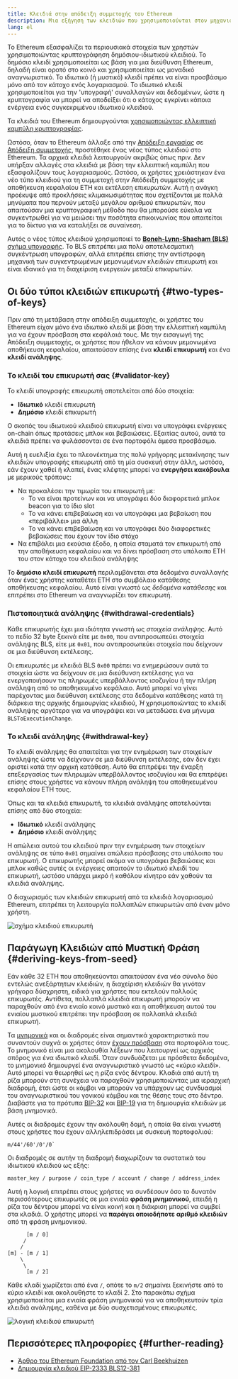 ```yaml
---
title: Κλειδιά στην απόδειξη συμμετοχής του Ethereum
description: Μια εξήγηση των κλειδιών που χρησιμοποιούνται στον μηχανισμό συναίνεσης με απόδειξη συμμετοχής του Ethereum
lang: el
---
```


Το Ethereum εξασφαλίζει τα περιουσιακά στοιχεία των χρηστών χρησιμοποιώντας κρυπτογράφηση δημόσιου-ιδιωτικού κλειδιού. Το δημόσιο κλειδί χρησιμοποιείται ως βάση για μια διεύθυνση Ethereum, δηλαδή είναι ορατό στο κοινό και χρησιμοποιείται ως μοναδικό αναγνωριστικό. Το ιδιωτικό (ή μυστικό) κλειδί πρέπει να είναι προσβάσιμο μόνο από τον κάτοχο ενός λογαριασμού. Το ιδιωτικό κλειδί χρησιμοποιείται για την 'υπογραφή' συναλλαγών και δεδομένων, ώστε η κρυπτογραφία να μπορεί να αποδείξει ότι ο κάτοχος εγκρίνει κάποια ενέργεια ενός συγκεκριμένου ιδιωτικού κλειδιού.

Τα κλειδιά του Ethereum δημιουργούνται [χρησιμοποιώντας ελλειπτική καμπύλη κρυπτογραφίας](https://en.wikipedia.org/wiki/Elliptic-curve_cryptography).

Ωστόσο, όταν το Ethereum άλλαξε από την [Απόδειξη εργασίας](/developers/docs/consensus-mechanisms/pow) σε [Απόδειξη συμμετοχής](/developers/docs/consensus-mechanisms/pos), προστέθηκε ένας νέος τύπος κλειδιού στο Ethereum. Τα αρχικά κλειδιά λειτουργούν ακριβώς όπως πριν. Δεν υπήρξαν αλλαγές στα κλειδιά με βάση την ελλειπτική καμπύλη που εξασφαλίζουν τους λογαριασμούς. Ωστόσο, οι χρήστες χρειάστηκαν ένα νέο τύπο κλειδιού για τη συμμετοχή στην Απόδειξη συμμετοχής με αποθήκευση κεφαλαίου ETH και εκτέλεση επικυρωτών. Αυτή η ανάγκη προέκυψε από προκλήσεις κλιμακωσιμότητας που σχετίζονται με πολλά μηνύματα που περνούν μεταξύ μεγάλου αριθμού επικυρωτών, που απαιτούσαν μια κρυπτογραφική μέθοδο που θα μπορούσε εύκολα να συγκεντρωθεί για να μειώσει την ποσότητα επικοινωνίας που απαιτείται για το δίκτυο για να καταλήξει σε συναίνεση.

Αυτός ο νέος τύπος κλειδιού χρησιμοποιεί το [**Boneh-Lynn-Shacham (BLS)** σχήμα υπογραφής](https://wikipedia.org/wiki/BLS_digital_signature). Το BLS επιτρέπει μια πολύ αποτελεσματική συγκέντρωση υπογραφών, αλλά επιτρέπει επίσης την αντίστροφη μηχανική των συγκεντρωμένων μεμονωμένων κλειδιών επικυρωτή και είναι ιδανικό για τη διαχείριση ενεργειών μεταξύ επικυρωτών.

## Οι δύο τύποι κλειδιών επικυρωτή {#two-types-of-keys}

Πριν από τη μετάβαση στην απόδειξη συμμετοχής, οι χρήστες του Ethereum είχαν μόνο ένα ιδιωτικό κλειδί με βάση την ελλειπτική καμπύλη για να έχουν πρόσβαση στα κεφάλαιά τους. Με την εισαγωγή της Απόδειξη συμμετοχής, οι χρήστες που ήθελαν να κάνουν μεμονωμένα αποθήκευση κεφαλαίου, απαιτούσαν επίσης ένα **κλειδί επικυρωτή** και ένα **κλειδί ανάληψης**.

### Το κλειδί του επικυρωτή σας {#validator-key}

Το κλειδί υπογραφής επικυρωτή αποτελείται από δύο στοιχεία:

- **Ιδιωτικό** κλειδί επικυρωτή
- **Δημόσιο** κλειδί επικυρωτή

Ο σκοπός του ιδιωτικού κλειδιού επικυρωτή είναι να υπογράφει ενέργειες on-chain όπως προτάσεις μπλοκ και βεβαιώσεις. Εξαιτίας αυτού, αυτά τα κλειδιά πρέπει να φυλάσσονται σε ένα πορτοφόλι άμεσα προσβάσιμο.

Αυτή η ευελιξία έχει το πλεονέκτημα της πολύ γρήγορης μετακίνησης των κλειδιών υπογραφής επικυρωτή από τη μία συσκευή στην άλλη, ωστόσο, εάν έχουν χαθεί ή κλαπεί, ένας κλέφτης μπορεί να **ενεργήσει κακόβουλα** με μερικούς τρόπους:

- Να προκαλέσει την τιμωρία του επικυρωτή με:
  - Το να είναι προτείνων και να υπογράφει δύο διαφορετικά μπλοκ beacon για το ίδιο slot
  - Το να κάνει επιβεβαίωση και να υπογράφει μια βεβαίωση που «περιβάλλει» μια άλλη
  - Το να κάνει επιβεβαίωση και να υπογράφει δύο διαφορετικές βεβαιώσεις που έχουν τον ίδιο στόχο
- Να επιβάλει μια εκούσια έξοδο, η οποία σταματά τον επικυρωτή από την αποθήκευση κεφαλαίου και να δίνει πρόσβαση στο υπόλοιπο ETH του στον κάτοχο του κλειδιού ανάληψης

Το **δημόσιο κλειδί επικυρωτή** περιλαμβάνεται στα δεδομένα συναλλαγής όταν ένας χρήστης καταθέτει ETH στο συμβόλαιο κατάθεσης αποθήκευσης κεφαλαίου. Αυτό είναι γνωστό ως _δεδομένα κατάθεσης_ και επιτρέπει στο Ethereum να αναγνωρίζει τον επικυρωτή.

### Πιστοποιητικά ανάληψης {#withdrawal-credentials}

Κάθε επικυρωτής έχει μια ιδιότητα γνωστή ως _στοιχεία ανάληψης_. Αυτό το πεδίο 32 byte ξεκινά είτε με `0x00`, που αντιπροσωπεύει στοιχεία ανάληψης BLS, είτε με `0x01`, που αντιπροσωπεύει στοιχεία που δείχνουν σε μια διεύθυνση εκτέλεσης.

Οι επικυρωτές με κλειδιά BLS `0x00` πρέπει να ενημερώσουν αυτά τα στοιχεία ώστε να δείχνουν σε μια διεύθυνση εκτέλεσης για να ενεργοποιήσουν τις πληρωμές υπερβάλλοντος ισοζυγίου ή την πλήρη ανάληψη από το αποθηκευμένο κεφάλαιο. Αυτό μπορεί να γίνει παρέχοντας μια διεύθυνση εκτέλεσης στα δεδομένα κατάθεσης κατά τη διάρκεια της αρχικής δημιουργίας κλειδιού, _Ή_ χρησιμοποιώντας το κλειδί ανάληψης αργότερα για να υπογράψει και να μεταδώσει ένα μήνυμα `BLSToExecutionChange`.

### Το κλειδί ανάληψης {#withdrawal-key}

Το κλειδί ανάληψης θα απαιτείται για την ενημέρωση των στοιχείων ανάληψης ώστε να δείχνουν σε μια διεύθυνση εκτέλεσης, εάν δεν έχει οριστεί κατά την αρχική κατάθεση. Αυτό θα επιτρέψει την έναρξη επεξεργασίας των πληρωμών υπερβάλλοντος ισοζυγίου και θα επιτρέψει επίσης στους χρήστες να κάνουν πλήρη ανάληψη του αποθηκευμένου κεφαλαίου ETH τους.

Όπως και τα κλειδιά επικυρωτή, τα κλειδιά ανάληψης αποτελούνται επίσης από δύο στοιχεία:

- **Ιδιωτικό** κλειδί ανάληψης
- **Δημόσιο** κλειδί ανάληψης

Η απώλεια αυτού του κλειδιού πριν την ενημέρωση των στοιχείων ανάληψης σε τύπο `0x01` σημαίνει απώλεια πρόσβασης στο υπόλοιπο του επικυρωτή. Ο επικυρωτής μπορεί ακόμα να υπογράφει βεβαιώσεις και μπλοκ καθώς αυτές οι ενέργειες απαιτούν το ιδιωτικό κλειδί του επικυρωτή, ωστόσο υπάρχει μικρό ή καθόλου κίνητρο εάν χαθούν τα κλειδιά ανάληψης.

Ο διαχωρισμός των κλειδιών επικυρωτή από τα κλειδιά λογαριασμού Ethereum, επιτρέπει τη λειτουργία πολλαπλών επικυρωτών από έναν μόνο χρήστη.

![σχήμα κλειδιού επικυρωτή](validator-key-schematic.png)

## Παράγωγη Κλειδιών από Μυστική Φράση {#deriving-keys-from-seed}

Εάν κάθε 32 ETH που αποθηκεύονται απαιτούσαν ένα νέο σύνολο δύο εντελώς ανεξάρτητων κλειδιών, η διαχείριση κλειδιών θα γινόταν γρήγορα δύσχρηστη, ειδικά για χρήστες που εκτελούν πολλούς επικυρωτές. Αντίθετα, πολλαπλά κλειδιά επικυρωτή μπορούν να παραχθούν από ένα ενιαίο κοινό μυστικό και η αποθήκευση αυτού του ενιαίου μυστικού επιτρέπει την πρόσβαση σε πολλαπλά κλειδιά επικυρωτή.

Τα [μνημονικά](https://en.bitcoinwiki.org/wiki/Mnemonic_phrase) και οι διαδρομές είναι σημαντικά χαρακτηριστικά που συναντούν συχνά οι χρήστες όταν [έχουν πρόσβαση](https://ethereum.stackexchange.com/questions/19055/what-is-the-difference-between-m-44-60-0-0-and-m-44-60-0) στα πορτοφόλια τους. Το μνημονικό είναι μια ακολουθία λέξεων που λειτουργεί ως αρχικός σπόρος για ένα ιδιωτικό κλειδί. Όταν συνδυάζεται με πρόσθετα δεδομένα, το μνημονικό δημιουργεί ένα αναγνωριστικό γνωστό ως «κύριο κλειδί». Αυτό μπορεί να θεωρηθεί ως η ρίζα ενός δέντρου. Κλαδιά από αυτή τη ρίζα μπορούν στη συνέχεια να παραχθούν χρησιμοποιώντας μια ιεραρχική διαδρομή, έτσι ώστε οι κόμβοι να μπορούν να υπάρχουν ως συνδυασμοί του αναγνωριστικού του γονικού κόμβου και της θέσης τους στο δέντρο. Διαβάστε για τα πρότυπα [BIP-32](https://github.com/bitcoin/bips/blob/master/bip-0032.mediawiki) και [BIP-19](https://github.com/bitcoin/bips/blob/master/bip-0039.mediawiki) για τη δημιουργία κλειδιών με βάση μνημονικά.

Αυτές οι διαδρομές έχουν την ακόλουθη δομή, η οποία θα είναι γνωστή στους χρήστες που έχουν αλληλεπιδράσει με συσκευή πορτοφολιού:

```
m/44'/60'/0'/0`
```

Οι διαδρομές σε αυτήν τη διαδρομή διαχωρίζουν τα συστατικά του ιδιωτικού κλειδιού ως εξής:

```
master_key / purpose / coin_type / account / change / address_index
```

Αυτή η λογική επιτρέπει στους χρήστες να συνδέσουν όσο το δυνατόν περισσότερους επικυρωτές σε μια ενιαία **φράση μνημονικού**, επειδή η ρίζα του δέντρου μπορεί να είναι κοινή και η διάκριση μπορεί να συμβεί στα κλαδιά. Ο χρήστης μπορεί να **παράγει οποιοδήποτε αριθμό κλειδιών** από τη φράση μνημονικού.

```
      [m / 0]
     /
    /
[m] - [m / 1]
    \
     \
      [m / 2]
```

Κάθε κλαδί χωρίζεται από ένα `/`, οπότε το `m/2` σημαίνει ξεκινήστε από το κύριο κλειδί και ακολουθήστε το κλαδί 2. Στο παρακάτω σχήμα χρησιμοποιείται μια ενιαία φράση μνημονικού για να αποθηκευτούν τρία κλειδιά ανάληψης, καθένα με δύο συσχετισμένους επικυρωτές.

![λογική κλειδιού επικυρωτή](multiple-keys.png)

## Περισσότερες πληροφορίες {#further-reading}

- [Άρθρο του Ethereum Foundation από τον Carl Beekhuizen](https://blog.ethereum.org/2020/05/21/keys/)
- [Δημιουργία κλειδιού EIP-2333 BLS12-381](https://eips.ethereum.org/EIPS/eip-2333)
